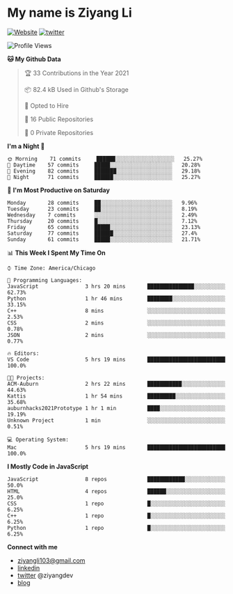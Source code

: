 # My name is Ziyang Li
[![Website](https://img.shields.io/website?down_color=red&down_message=offline&up_color=success&up_message=online&url=https%3A%2F%2Fziyang.dev)](https://ziyang.dev)
[![twitter](https://img.shields.io/badge/twitter-%40ziyangdev-blue?style=social&logo=twitter)](https://twitter.com/ziyangdev)

<!--START_SECTION:waka-->
![Profile Views](http://img.shields.io/badge/Profile%20Views-0-blue)

**🐱 My Github Data** 

> 🏆 33 Contributions in the Year 2021
 > 
> 📦 82.4 kB Used in Github's Storage 
 > 
> 💼 Opted to Hire
 > 
> 📜 16 Public Repositories 
 > 
> 🔑 0 Private Repositories  
 > 
**I'm a Night 🦉** 

```text
🌞 Morning    71 commits     ██████░░░░░░░░░░░░░░░░░░░   25.27% 
🌆 Daytime    57 commits     █████░░░░░░░░░░░░░░░░░░░░   20.28% 
🌃 Evening    82 commits     ███████░░░░░░░░░░░░░░░░░░   29.18% 
🌙 Night      71 commits     ██████░░░░░░░░░░░░░░░░░░░   25.27%

```
📅 **I'm Most Productive on Saturday** 

```text
Monday       28 commits     ██░░░░░░░░░░░░░░░░░░░░░░░   9.96% 
Tuesday      23 commits     ██░░░░░░░░░░░░░░░░░░░░░░░   8.19% 
Wednesday    7 commits      ░░░░░░░░░░░░░░░░░░░░░░░░░   2.49% 
Thursday     20 commits     █░░░░░░░░░░░░░░░░░░░░░░░░   7.12% 
Friday       65 commits     █████░░░░░░░░░░░░░░░░░░░░   23.13% 
Saturday     77 commits     ██████░░░░░░░░░░░░░░░░░░░   27.4% 
Sunday       61 commits     █████░░░░░░░░░░░░░░░░░░░░   21.71%

```


📊 **This Week I Spent My Time On** 

```text
⌚︎ Time Zone: America/Chicago

💬 Programming Languages: 
JavaScript               3 hrs 20 mins       ███████████████░░░░░░░░░░   62.73% 
Python                   1 hr 46 mins        ████████░░░░░░░░░░░░░░░░░   33.15% 
C++                      8 mins              ░░░░░░░░░░░░░░░░░░░░░░░░░   2.53% 
CSS                      2 mins              ░░░░░░░░░░░░░░░░░░░░░░░░░   0.78% 
JSON                     2 mins              ░░░░░░░░░░░░░░░░░░░░░░░░░   0.77%

🔥 Editors: 
VS Code                  5 hrs 19 mins       █████████████████████████   100.0%

🐱‍💻 Projects: 
ACM-Auburn               2 hrs 22 mins       ███████████░░░░░░░░░░░░░░   44.63% 
Kattis                   1 hr 54 mins        █████████░░░░░░░░░░░░░░░░   35.68% 
auburnhacks2021Prototype 1 hr 1 min          ████░░░░░░░░░░░░░░░░░░░░░   19.19% 
Unknown Project          1 min               ░░░░░░░░░░░░░░░░░░░░░░░░░   0.51%

💻 Operating System: 
Mac                      5 hrs 19 mins       █████████████████████████   100.0%

```

**I Mostly Code in JavaScript** 

```text
JavaScript               8 repos             ████████████░░░░░░░░░░░░░   50.0% 
HTML                     4 repos             ██████░░░░░░░░░░░░░░░░░░░   25.0% 
CSS                      1 repo              █░░░░░░░░░░░░░░░░░░░░░░░░   6.25% 
C++                      1 repo              █░░░░░░░░░░░░░░░░░░░░░░░░   6.25% 
Python                   1 repo              █░░░░░░░░░░░░░░░░░░░░░░░░   6.25%

```



<!--END_SECTION:waka-->

**Connect with me**
- ziyangli103@gmail.com
- [linkedin](https://www.linkedin.com/in/ziyangg/)
- [twitter](https://twitter.com/ziyangdev) @ziyangdev
- [blog](https://ziyangll.github.io/blog/)
